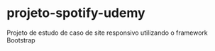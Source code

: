 # projeto-spotify-udemy

Projeto de estudo de caso de site responsivo utilizando o framework Bootstrap